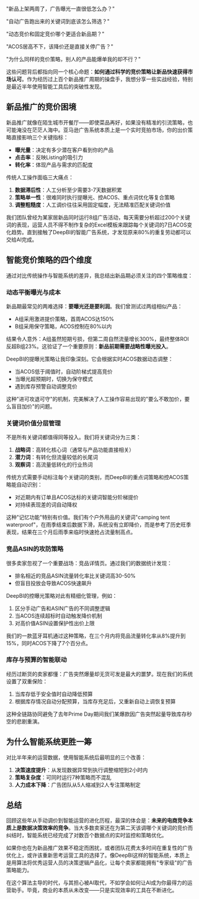 "新品上架两周了，广告曝光一直很低怎么办？"

"自动广告跑出来的关键词到底该怎么筛选？"

"动态竞价和固定竞价哪个更适合新品期？"

"ACOS居高不下，该降价还是直接关停广告？"

"为什么同样的竞价策略，别人的产品能爆单我的却不行？"

这些问题背后都指向同一个核心命题：**如何通过科学的竞价策略让新品快速获得市场认可**。作为经历过上百个新品推广周期的操盘手，我想分享一些实战经验，特别是最近半年使用智能工具后的突破性发现。

## **新品推广的竞价困境**

新品推广就像在陌生城市开餐厅——即使菜品再好，如果没有精准的引流策略，也可能淹没在茫茫人海中。亚马逊广告系统本质上是一个实时竞拍市场，你的出价策略直接影响三个关键指标：

-   **曝光量**：决定有多少潜在客户看到你的产品
-   **点击率**：反映Listing的吸引力
-   **转化率**：体现产品与需求的匹配度

传统人工操作面临三大痛点：

1.  **数据滞后性**：人工分析至少需要3-7天数据积累
1.  **策略单一性**：很难同时执行提曝光、控ACOS、重点词优化等复合策略
1.  **调整粗糙度**：人工调价往往采用固定幅度，无法精准匹配关键词价值

我们团队曾经为某家居新品同时运行8组广告活动，每天需要分析超过200个关键词的表现，运营人员不得不制作复杂的Excel模板来跟踪每个关键词的7日ACOS变化趋势。直到接触了DeepBI的智能广告系统，才发现原来80%的重复劳动都可以交给AI完成。

## **智能竞价策略的四个维度**

通过对比传统操作与智能系统的差异，我总结出新品期必须关注的四个策略维度：

### **动态平衡曝光与成本**

新品期最常见的两难选择：**要曝光还是要利润**。我们曾测试过两组相似产品：

-   A组采用激进提价策略，首周ACOS达150%
-   B组采用保守策略，ACOS控制在80%以内

结果令人意外：A组虽然短期亏损，但第二周自然流量增长300%，最终整体ROI反超B组23%。这验证了一个重要原则：**新品前期需要战略性曝光投入**。

DeepBI的提曝光策略让我印象深刻。它会根据实时ACOS数据动态调整：

-   当ACOS低于阈值时，自动阶梯式提高竞价
-   当曝光超预期时，切换为保守模式
-   遇到库存预警自动调整竞价

这种"进可攻退可守"的机制，完美解决了人工操作容易出现的"要么不敢加价，要么盲目加价"的问题。

### **关键词价值分层管理**

不是所有关键词都值得同等投入。我们将关键词分为三类：

1.  **战略词**：高转化核心词（通常与产品功能直接相关）
1.  **潜力词**：有转化但流量较低的长尾词
1.  **观察词**：高流量低转化的行业热词

传统方式需要手动标注每个关键词的类别，而DeepBI的重点词策略和控ACOS策略能自动识别：

-   对近期内有订单且ACOS达标的关键词智能分阶梯提价
-   对持续表现差的词自动降权

这种"记忆功能"特别有价值。我们有个户外用品的关键词"camping tent waterproof"，在雨季结束后数据下滑，系统没有立即降价，而是参考了历史旺季表现，结果在三个月后雨季来临时快速抢占流量制高点。

### **竞品ASIN的攻防策略**

很多卖家忽视了一个重要战场：竞品详情页。通过我们的数据统计发现：

-   排名相近的竞品ASIN流量转化率比关键词高30-50%
-   但盲目投放会导致ACOS快速飙升

DeepBI的控曝光策略对此有精细化管理，例如：

1.  区分手动广告和ASIN广告的不同调整逻辑
1.  当ACOS连续超标时自动触发降价机制
1.  对高价值ASIN设置保护性出价上限

我们的一款蓝牙耳机通过这种策略，在三个月内将竞品流量转化率从8%提升到15%，同时ACOS下降了7个百分点。

### **库存与预算的智能联动**

经历过断货的卖家都懂：广告突然爆量却无货可发是最大的噩梦。现在我们的系统设置了双重保险：

1.  当库存低于安全值时自动降低预算
1.  根据库存情况自动分配预算，当库存充足后，又重新自动上调恢复预算

这种全链路协同避免了去年Prime Day期间我们某爆款因广告突然起量导致库存秒空的悲剧重演。

## **为什么智能系统更胜一筹**

对比半年来的运营数据，使用智能系统后最明显的三个改善：

1.  **决策速度提升**：从发现数据异常到执行调整缩短到2小时内
1.  **策略复杂度**：可同时运行7种策略而不混乱
1.  **人力成本下降**：广告团队从5人缩减到2人专注策略制定

## **总结**

回顾这些年从手动调价到智能运营的进化历程，最深的体会是：**未来的电商竞争本质上是数据决策效率的竞争**。当大多数卖家还在为第二天该调哪个关键词的竞价而纠结时，智能系统已经完成了对数百个数据点的实时监控和策略优化。

如果你也在为新品推广效果不稳定而困扰，或者团队花费太多时间在重复性的广告优化上，或许该重新思考运营工具的选择了。像DeepBI这样的智能系统，本质上是用算法将优秀运营人员的决策逻辑产品化，让每个卖家都能拥有"专家级"的广告策略能力。

在这个算法主导的时代，与其担心被AI取代，不如学会如何让AI成为你最得力的运营助手。毕竟，商业的本质从未改变——只是实现效率的工具在不断进化。